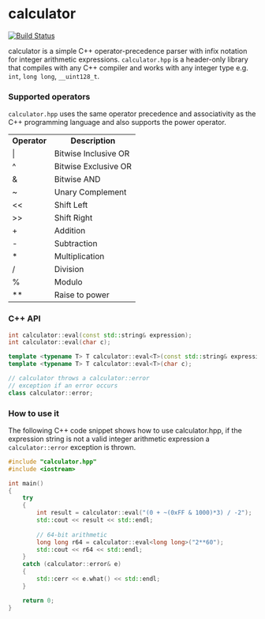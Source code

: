 calculator
==========
[![Build Status](https://travis-ci.org/kimwalisch/calculator.svg)](https://travis-ci.org/kimwalisch/calculator)

calculator is a simple C++ operator-precedence parser with
infix notation for integer arithmetic expressions. ```calculator.hpp```
is a header-only library that compiles with any C++ compiler and works
with any integer type e.g. ```int```, ```long long```,
```__uint128_t```.

### Supported operators
```calculator.hpp``` uses the same operator precedence and associativity
as the C++ programming language and also supports the power operator.

<table>
  <tr align="center">
    <td><b>Operator</b></td>
    <td><b>Description</b></td>
  </tr>
  <tr align="left">
    <td>|</td>
    <td>Bitwise Inclusive OR</td>
  </tr>
  <tr align="left">
    <td>^</td>
    <td>Bitwise Exclusive OR</td>
  </tr>
  <tr align="left">
    <td>&</td>
    <td>Bitwise AND</td>
  </tr>
  <tr align="left">
    <td>~</td>
    <td>Unary Complement </td>
  </tr>
  <tr align="left">
    <td>&lt;&lt;</td>
    <td>Shift Left</td>
  </tr>
  <tr align="left">
    <td>&gt;&gt;</td>
    <td>Shift Right</td>
  </tr>
  <tr align="left">
    <td>+</td>
    <td>Addition</td>
  </tr>
  <tr align="left">
    <td>-</td>
    <td>Subtraction</td>
  </tr>
  <tr align="left">
    <td>*</td>
    <td>Multiplication</td>
  </tr>
  <tr align="left">
    <td>/</td>
    <td>Division</td>
  </tr>
  <tr align="left">
    <td>%</td>
    <td>Modulo</td>
  </tr>
  <tr align="left">
    <td>**</td>
    <td>Raise to power</td>
  </tr>
</table>

### C++ API
```C++
int calculator::eval(const std::string& expression);
int calculator::eval(char c);

template <typename T> T calculator::eval<T>(const std::string& expression);
template <typename T> T calculator::eval<T>(char c);

// calculator throws a calculator::error
// exception if an error occurs
class calculator::error;
```

### How to use it
The following C++ code snippet shows how to use calculator.hpp, if the
expression string is not a valid integer arithmetic expression a
```calculator::error``` exception is thrown.

```C++
#include "calculator.hpp"
#include <iostream>

int main()
{
    try
    {
        int result = calculator::eval("(0 + ~(0xFF & 1000)*3) / -2");
        std::cout << result << std::endl;
    
        // 64-bit arithmetic
        long long r64 = calculator::eval<long long>("2**60");
        std::cout << r64 << std::endl;
    }
    catch (calculator::error& e)
    {
        std::cerr << e.what() << std::endl;
    }

    return 0;
}
```
